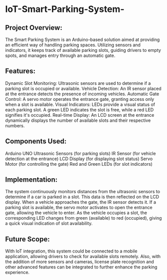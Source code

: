 # IoT-Smart-Parking-System-
## Project Overview:
The Smart Parking System is an Arduino-based solution aimed at providing an efficient way of handling parking spaces. Utilizing sensors and indicators, it keeps track of available parking slots, guiding drivers to empty spots, and manages entry through an automatic gate.

## Features:
Dynamic Slot Monitoring: Ultrasonic sensors are used to determine if a parking slot is occupied or available.
Vehicle Detection: An IR sensor placed at the entrance detects the presence of incoming vehicles.
Automatic Gate Control: A servo motor operates the entrance gate, granting access only when a slot is available.
Visual Indicators: LEDs provide a visual status of each parking slot. A green LED indicates the slot is free, while a red LED signifies it's occupied.
Real-time Display: An LCD screen at the entrance dynamically displays the number of available slots and their respective numbers.

## Components Used:
Arduino UNO
Ultrasonic Sensors (for parking slots)
IR Sensor (for vehicle detection at the entrance)
LCD Display (for displaying slot status)
Servo Motor (for controlling the gate)
Red and Green LEDs (for slot indicators)

## Implementation:
The system continuously monitors distances from the ultrasonic sensors to determine if a car is parked in a slot. This data is then reflected on the LCD display. When a vehicle approaches the gate, the IR sensor detects it. If a parking slot is available, the servo motor activates to open the entrance gate, allowing the vehicle to enter. As the vehicle occupies a slot, the corresponding LED changes from green (available) to red (occupied), giving a quick visual indication of slot availability.

## Future Scope:
With IoT integration, this system could be connected to a mobile application, allowing drivers to check for available slots remotely. Also, with the addition of more sensors and cameras, license plate recognition and other advanced features can be integrated to further enhance the parking experience.
